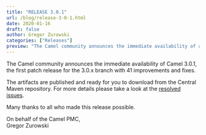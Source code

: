 ```yaml
---
title: "RELEASE 3.0.1"
url: /blog/release-3-0-1.html
date: 2020-01-16
draft: false
author: Gregor Zurowski
categories: ["Releases"]
preview: "The Camel community announces the immediate availability of a new release Camel 3.0.1"
---
```



The Camel community announces the immediate availability of Camel 3.0.1, the first patch release for the 3.0.x branch with 41 improvements and fixes.

The artifacts are published and ready for you to download from the Central Maven repository. For more details please take a look at the  [resolved issues](/releases/release-3.0.1/#resolved).

Many thanks to all who made this release possible.

On behalf of the Camel PMC,  
Gregor Zurowski
